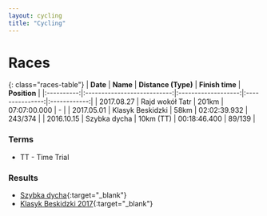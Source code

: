 ```yaml
---
layout: cycling
title: "Cycling"
---
```


# Races

{: class="races-table"}
|  **Date**  |           **Name**          | **Distance (Type)** | **Finish time** | **Position** |
|:----------:|:---------------------------:|:-------------------:|:---------------:|:------------:|
| 2017.08.27 |       Rajd wokół Tatr       |     201km           |   07:07:00.000  |      -       |
| 2017.05.01 |       Klasyk Beskidzki      |      58km           |   02:02:39.932  |   243/374    |
| 2016.10.15 |         Szybka dycha        |      10km (TT)      |   00:18:46.400  |    89/139    |


### Terms

 * TT - Time Trial


### Results
 - [Szybka dycha](http://chronotex.pl/wp-content/uploads/Wyniki-OPEN-K.M-min.pdf){:target="_blank"}
 - [Klasyk Beskidzki 2017](https://system.timedo.pl/en/publiczny/wyniki/253/klasyk-beskidzki-2017){:target="_blank"}
 